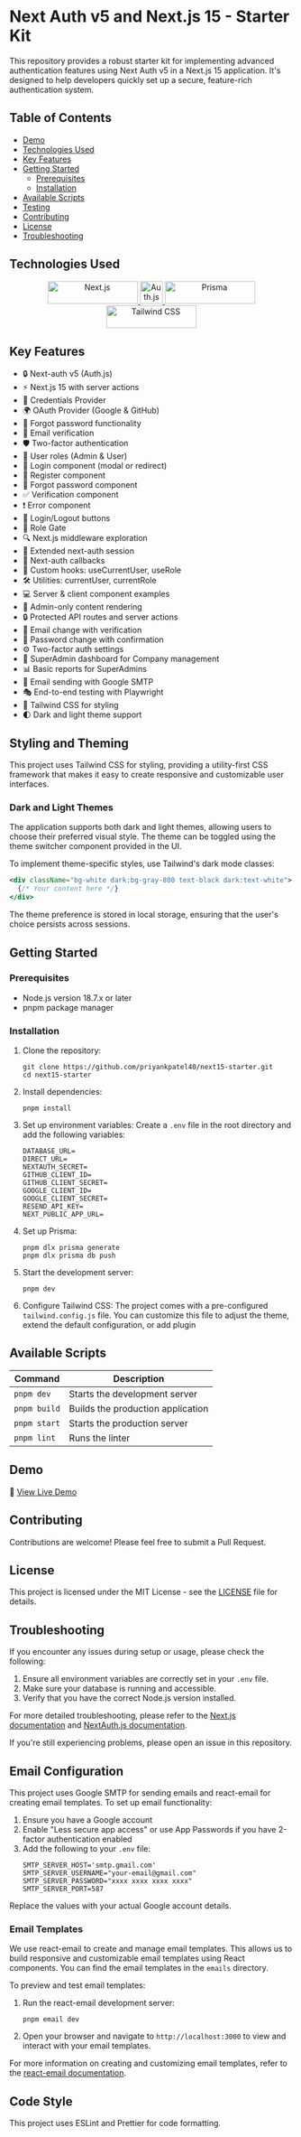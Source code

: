 # Next Auth v5 and Next.js 15 - Starter Kit

This repository provides a robust starter kit for implementing advanced authentication features using Next Auth v5 in a Next.js 15 application. It's designed to help developers quickly set up a secure, feature-rich authentication system.

## Table of Contents
- [Demo](#demo)
- [Technologies Used](#technologies-used)
- [Key Features](#key-features)
- [Getting Started](#getting-started)
  - [Prerequisites](#prerequisites)
  - [Installation](#installation)
- [Available Scripts](#available-scripts)
- [Testing](#testing)
- [Contributing](#contributing)
- [License](#license)
- [Troubleshooting](#troubleshooting)

## Technologies Used

<p align="center">
  <a href="https://nextjs.org/" target="_blank">
    <img src="https://img.shields.io/badge/Next.js-000000?style=for-the-badge&logo=next.js&logoColor=white" alt="Next.js" width="160" height="40"/>
  </a>
  <a href="https://authjs.dev/" target="_blank">
    <img src="https://camo.githubusercontent.com/02d9778d04c0ec14c520fd512e0033ab2413cbd17eee64bdff91da51b832628d/68747470733a2f2f617574686a732e6465762f696d672f6c6f676f2d736d2e706e67" alt="Auth.js" width="40" height="40"/>
  </a>
  <a href="https://www.prisma.io/" target="_blank">
    <img src="https://img.shields.io/badge/Prisma-2D3748?style=for-the-badge&logo=prisma&logoColor=white" alt="Prisma" width="160" height="40"/>
  </a>
  <a href="https://tailwindcss.com/" target="_blank">
    <img src="https://img.shields.io/badge/Tailwind_CSS-38B2AC?style=for-the-badge&logo=tailwind-css&logoColor=white" alt="Tailwind CSS" width="160" height="40"/>
  </a>
</p>

## Key Features

- 🔒 Next-auth v5 (Auth.js)
- ⚡ Next.js 15 with server actions
- 🔑 Credentials Provider
- 🌍 OAuth Provider (Google & GitHub)
- 🔐 Forgot password functionality
- 📨 Email verification
- 🛡️ Two-factor authentication
- 👤 User roles (Admin & User)
- 🚪 Login component (modal or redirect)
- 📝 Register component
- 🤔 Forgot password component
- ✅ Verification component
- ❗ Error component
- 🔘 Login/Logout buttons
- 🚫 Role Gate
- 🔍 Next.js middleware exploration
- 🔗 Extended next-auth session
- 🔄 Next-auth callbacks
- 🎣 Custom hooks: useCurrentUser, useRole
- 🛠️ Utilities: currentUser, currentRole
- 💻 Server & client component examples
- 👑 Admin-only content rendering
- 🔒 Protected API routes and server actions
- 📧 Email change with verification
- 🔏 Password change with confirmation
- ⚙️ Two-factor auth settings
- 🏢 SuperAdmin dashboard for Company management
- 📊 Basic reports for SuperAdmins
- 📨 Email sending with Google SMTP
- 🎭 End-to-end testing with Playwright
- 🎨 Tailwind CSS for styling
- 🌓 Dark and light theme support

## Styling and Theming

This project uses Tailwind CSS for styling, providing a utility-first CSS framework that makes it easy to create responsive and customizable user interfaces.

### Dark and Light Themes

The application supports both dark and light themes, allowing users to choose their preferred visual style. The theme can be toggled using the theme switcher component provided in the UI.

To implement theme-specific styles, use Tailwind's dark mode classes:

```jsx
<div className="bg-white dark:bg-gray-800 text-black dark:text-white">
  {/* Your content here */}
</div>
```

The theme preference is stored in local storage, ensuring that the user's choice persists across sessions.

## Getting Started

### Prerequisites

- Node.js version 18.7.x or later
- pnpm package manager

### Installation

1. Clone the repository:
   ```shell
   git clone https://github.com/priyankpatel40/next15-starter.git
   cd next15-starter
   ```

2. Install dependencies:
   ```shell
   pnpm install
   ```

3. Set up environment variables:
   Create a `.env` file in the root directory and add the following variables:
   ```
   DATABASE_URL=
   DIRECT_URL=
   NEXTAUTH_SECRET=
   GITHUB_CLIENT_ID=
   GITHUB_CLIENT_SECRET=
   GOOGLE_CLIENT_ID=
   GOOGLE_CLIENT_SECRET=
   RESEND_API_KEY=
   NEXT_PUBLIC_APP_URL=
   ```

4. Set up Prisma:
   ```shell
   pnpm dlx prisma generate
   pnpm dlx prisma db push
   ```

5. Start the development server:
   ```shell
   pnpm dev
   ```

6. Configure Tailwind CSS:
   The project comes with a pre-configured `tailwind.config.js` file. You can customize this file to adjust the theme, extend the default configuration, or add plugin

## Available Scripts

| Command | Description |
|---------|-------------|
| `pnpm dev` | Starts the development server |
| `pnpm build` | Builds the production application |
| `pnpm start` | Starts the production server |
| `pnpm lint` | Runs the linter |

## Demo

🚀 [View Live Demo](https://nexttest-nine-lake.vercel.app/)


## Contributing

Contributions are welcome! Please feel free to submit a Pull Request.

## License

This project is licensed under the MIT License - see the [LICENSE](LICENSE) file for details.

## Troubleshooting

If you encounter any issues during setup or usage, please check the following:

1. Ensure all environment variables are correctly set in your `.env` file.
2. Make sure your database is running and accessible.
3. Verify that you have the correct Node.js version installed.

For more detailed troubleshooting, please refer to the [Next.js documentation](https://nextjs.org/docs) and [NextAuth.js documentation](https://next-auth.js.org/getting-started/introduction).

If you're still experiencing problems, please open an issue in this repository.

## Email Configuration

This project uses Google SMTP for sending emails and react-email for creating email templates. To set up email functionality:

1. Ensure you have a Google account
2. Enable "Less secure app access" or use App Passwords if you have 2-factor authentication enabled
3. Add the following to your `.env` file:
   ```
   SMTP_SERVER_HOST='smtp.gmail.com'
   SMTP_SERVER_USERNAME="your-email@gmail.com"
   SMTP_SERVER_PASSWORD="xxxx xxxx xxxx xxxx"
   SMTP_SERVER_PORT=587
   ```

Replace the values with your actual Google account details.

### Email Templates

We use react-email to create and manage email templates. This allows us to build responsive and customizable email templates using React components. You can find the email templates in the `emails` directory.

To preview and test email templates:

1. Run the react-email development server:
   ```
   pnpm email dev
   ```
2. Open your browser and navigate to `http://localhost:3000` to view and interact with your email templates.

For more information on creating and customizing email templates, refer to the [react-email documentation](https://react.email/docs/introduction).

## Code Style

This project uses ESLint and Prettier for code formatting. 
